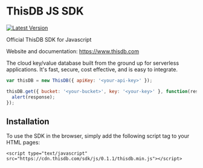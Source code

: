 # ThisDB JS SDK

[![Latest Version](https://img.shields.io/github/release/thisdb/sdk-js.svg?style=flat-square)](https://github.com/thisdb/sdk-js/releases)

Official ThisDB SDK for Javascript

Website and documentation: https://www.thisdb.com

The cloud key/value database built from the ground up for serverless applications. It's fast, secure, cost effective, and is easy to integrate.

```javascript
var thisDB = new ThisDB({ apiKey: '<your-api-key>' });

thisDB.get({ bucket: '<your-bucket>', key: '<your-key>' }, function(response) {
  alert(response);
});
```

## Installation

To use the SDK in the browser, simply add the following script tag to your HTML pages:

```
<script type="text/javascript" src="https://cdn.thisdb.com/sdk/js/0.1.1/thisdb.min.js"></script>
```
